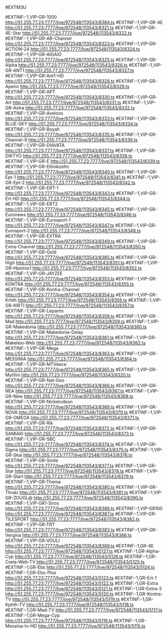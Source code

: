 #EXTM3U

#EXTINF:-1,VIP-GR-1000
http://51.255.77.23:7777/live/972548/113543/8384.ts
#EXTINF:-1,VIP-GR-4E
http://51.255.77.23:7777/live/972548/113543/8321.ts
#EXTINF:-1,VIP-GR-4E-Star
http://51.255.77.23:7777/live/972548/113543/8322.ts
#EXTINF:-1,VIP-GR-AB-Channel
http://51.255.77.23:7777/live/972548/113543/8323.ts
#EXTINF:-1,VIP-GR-ACTION-24
http://51.255.77.23:7777/live/972548/113543/8324.ts
#EXTINF:-1,VIP-GR-AIGAIO
http://51.255.77.23:7777/live/972548/113543/8325.ts
#EXTINF:-1,VIP-GR-Alpha
http://51.255.77.23:7777/live/972548/113543/8326.ts
#EXTINF:-1,VIP-GR-ANT1
http://51.255.77.23:7777/live/972548/113543/8327.ts
#EXTINF:-1,VIP-GR-Ant1-HD
http://51.255.77.23:7777/live/972548/113543/8328.ts
#EXTINF:-1,VIP-GR-Apeiro
http://51.255.77.23:7777/live/972548/113543/8329.ts
#EXTINF:-1,VIP-GR-APT
http://51.255.77.23:7777/live/972548/113543/8330.ts
#EXTINF:-1,VIP-GR-Art
http://51.255.77.23:7777/live/972548/113543/8331.ts
#EXTINF:-1,VIP-GR-Astra
http://51.255.77.23:7777/live/972548/113543/8332.ts
#EXTINF:-1,VIP-GR-Axeloos
http://51.255.77.23:7777/live/972548/113543/8333.ts
#EXTINF:-1,VIP-GR-BLUE-SKY
http://51.255.77.23:7777/live/972548/113543/8334.ts
#EXTINF:-1,VIP-GR-Boyah
http://51.255.77.23:7777/live/972548/113543/8335.ts
#EXTINF:-1,VIP-GR-Channel-9
http://51.255.77.23:7777/live/972548/113543/8336.ts
#EXTINF:-1,VIP-GR-DIAVATA
http://51.255.77.23:7777/live/972548/113543/8337.ts
#EXTINF:-1,VIP-GR-DIKTYO
http://51.255.77.23:7777/live/972548/113543/8338.ts
#EXTINF:-1,VIP-GR-E
http://51.255.77.23:7777/live/972548/113543/8339.ts
#EXTINF:-1,VIP-GR-Ellinikosfm
http://51.255.77.23:7777/live/972548/113543/8340.ts
#EXTINF:-1,VIP-GR-Ept-1
http://51.255.77.23:7777/live/972548/113543/8341.ts
#EXTINF:-1,VIP-GR-Ept-2
http://51.255.77.23:7777/live/972548/113543/8342.ts
#EXTINF:-1,VIP-GR-ERT-1
http://51.255.77.23:7777/live/972548/113543/8343.ts
#EXTINF:-1,VIP-GR-Ert-HD
http://51.255.77.23:7777/live/972548/113543/8344.ts
#EXTINF:-1,VIP-GR-ERT2
http://51.255.77.23:7777/live/972548/113543/8345.ts
#EXTINF:-1,VIP-GR-Euronews
http://51.255.77.23:7777/live/972548/113543/8346.ts
#EXTINF:-1,VIP-GR-Eurosport-1
http://51.255.77.23:7777/live/972548/113543/8347.ts
#EXTINF:-1,VIP-GR-Eurosport-2
http://51.255.77.23:7777/live/972548/113543/8348.ts
#EXTINF:-1,VIP-GR-EXTRA
http://51.255.77.23:7777/live/972548/113543/8349.ts
#EXTINF:-1,VIP-GR-Extra-Channel
http://51.255.77.23:7777/live/972548/113543/8350.ts
#EXTINF:-1,VIP-GR-Gold
http://51.255.77.23:7777/live/972548/113543/8385.ts
#EXTINF:-1,VIP-GR-High
http://51.255.77.23:7777/live/972548/113543/8351.ts
#EXTINF:-1,VIP-GR-Hpeiros1
http://51.255.77.23:7777/live/972548/113543/8352.ts
#EXTINF:-1,VIP-GR-JAYZEE
http://51.255.77.23:7777/live/972548/113543/8353.ts
#EXTINF:-1,VIP-GR-KONTRA
http://51.255.77.23:7777/live/972548/113543/8355.ts
#EXTINF:-1,VIP-GR-Kontra-Channel
http://51.255.77.23:7777/live/972548/113543/8354.ts
#EXTINF:-1,VIP-GR-Krhth
http://51.255.77.23:7777/live/972548/113543/8356.ts
#EXTINF:-1,VIP-GR-KRITI
http://51.255.77.23:7777/live/972548/113543/8357.ts
#EXTINF:-1,VIP-GR-Lepanto
http://51.255.77.23:7777/live/972548/113543/8358.ts
#EXTINF:-1,VIP-GR-Mad
http://51.255.77.23:7777/live/972548/113543/8359.ts
#EXTINF:-1,VIP-GR-Makedonia
http://51.255.77.23:7777/live/972548/113543/8360.ts
#EXTINF:-1,VIP-GR-Makedonia-Delay
http://51.255.77.23:7777/live/972548/113543/8361.ts
#EXTINF:-1,VIP-GR-Makeleio-Web
http://51.255.77.23:7777/live/972548/113543/8362.ts
#EXTINF:-1,VIP-GR-Mega
http://51.255.77.23:7777/live/972548/113543/8363.ts
#EXTINF:-1,VIP-GR-MESSINIA
http://51.255.77.23:7777/live/972548/113543/8364.ts
#EXTINF:-1,VIP-GR-MTVeece
http://51.255.77.23:7777/live/972548/113543/8365.ts
#EXTINF:-1,VIP-GR-Mytilini
http://51.255.77.23:7777/live/972548/113543/8320.ts
#EXTINF:-1,VIP-GR-Nat-Geo
http://51.255.77.23:7777/live/972548/113543/8366.ts
#EXTINF:-1,VIP-GR-NEA
http://51.255.77.23:7777/live/972548/113543/8367.ts
#EXTINF:-1,VIP-GR-New
http://51.255.77.23:7777/live/972548/113543/8368.ts
#EXTINF:-1,VIP-GR-Nickelodeon
http://51.255.77.23:7777/live/972548/113543/8369.ts
#EXTINF:-1,VIP-GR-NOVA
http://51.255.77.23:7777/live/972548/113543/8370.ts
#EXTINF:-1,VIP-GR-OMEGA
http://51.255.77.23:7777/live/972548/113543/8371.ts
#EXTINF:-1,VIP-GR-Rik
http://51.255.77.23:7777/live/972548/113543/8372.ts
#EXTINF:-1,VIP-GR-SAMIAKI
http://51.255.77.23:7777/live/972548/113543/8373.ts
#EXTINF:-1,VIP-GR-SBC
http://51.255.77.23:7777/live/972548/113543/8374.ts
#EXTINF:-1,VIP-GR-Sigma
http://51.255.77.23:7777/live/972548/113543/8375.ts
#EXTINF:-1,VIP-GR-Skai
http://51.255.77.23:7777/live/972548/113543/8376.ts
#EXTINF:-1,VIP-GR-Smile
http://51.255.77.23:7777/live/972548/113543/8377.ts
#EXTINF:-1,VIP-GR-Star
http://51.255.77.23:7777/live/972548/113543/8378.ts
#EXTINF:-1,VIP-GR-Start
http://51.255.77.23:7777/live/972548/113543/8379.ts
#EXTINF:-1,VIP-GR-Thema
http://51.255.77.23:7777/live/972548/113543/8380.ts
#EXTINF:-1,VIP-GR-Thraki
http://51.255.77.23:7777/live/972548/113543/8381.ts
#EXTINF:-1,VIP-GR-ZOUGL@
http://51.255.77.23:7777/live/972548/113543/8390.ts
#EXTINF:-1,VIP-GR1-Siros
http://51.255.77.23:7777/live/972548/113543/8386.ts
#EXTINF:-1,VIP-GR100
http://51.255.77.23:7777/live/972548/113543/8387.ts
#EXTINF:-1,VIP-GR-TILESPORT
http://51.255.77.23:7777/live/972548/113543/8382.ts
#EXTINF:-1,VIP-GR-TRT
http://51.255.77.23:7777/live/972548/113543/8383.ts
#EXTINF:-1,VIP-GR-Vergina
http://51.255.77.23:7777/live/972548/113543/8388.ts
#EXTINF:-1,VIP-GR-VOULI
http://51.255.77.23:7777/live/972548/113543/8389.ts
#EXTINF:-1,GR-4E
http://51.255.77.23:7777/live/972548/113543/5127.ts
#EXTINF:-1,GR-Alpha-Cyp
http://51.255.77.23:7777/live/972548/113543/5126.ts
#EXTINF:-1,GR-Creta-Web-TV
http://51.255.77.23:7777/live/972548/113543/5125.ts
#EXTINF:-1,GR-Ebs
http://51.255.77.23:7777/live/972548/113543/5124.ts
#EXTINF:-1,GR-Ebs-Plus
http://51.255.77.23:7777/live/972548/113543/5123.ts
#EXTINF:-1,GR-Ert-1
http://51.255.77.23:7777/live/972548/113543/5122.ts
#EXTINF:-1,GR-Extra
http://51.255.77.23:7777/live/972548/113543/5121.ts
#EXTINF:-1,GR-Extra-3
http://51.255.77.23:7777/live/972548/113543/5120.ts
#EXTINF:-1,GR-Kontra-TV
http://51.255.77.23:7777/live/972548/113543/5119.ts
#EXTINF:-1,GR-Kphth-TV
http://51.255.77.23:7777/live/972548/113543/5118.ts
#EXTINF:-1,GR-Mad-TV
http://51.255.77.23:7777/live/972548/113543/5117.ts
#EXTINF:-1,GR-Mega-Cyp
http://51.255.77.23:7777/live/972548/113543/5116.ts
#EXTINF:-1,GR-Messina-tv-HD
http://51.255.77.23:7777/live/972548/113543/5115.ts


